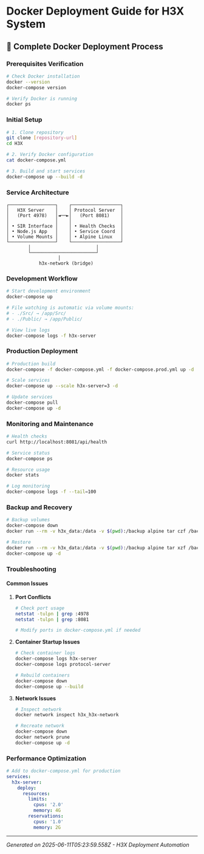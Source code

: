 # Docker Deployment Guide for H3X System

## 🚀 Complete Docker Deployment Process

### Prerequisites Verification

```bash
# Check Docker installation
docker --version
docker-compose version

# Verify Docker is running
docker ps
```

### Initial Setup

```bash
# 1. Clone repository
git clone [repository-url]
cd H3X

# 2. Verify Docker configuration
cat docker-compose.yml

# 3. Build and start services
docker-compose up --build -d
```

### Service Architecture

```
┌─────────────────┐    ┌──────────────────┐
│   H3X Server    │    │ Protocol Server  │
│   (Port 4978)   │◄──►│   (Port 8081)    │
│                 │    │                  │
│ • SIR Interface │    │ • Health Checks  │
│ • Node.js App   │    │ • Service Coord  │
│ • Volume Mounts │    │ • Alpine Linux   │
└─────────────────┘    └──────────────────┘
        │                        │
        └────────────────────────┘
                   │
            h3x-network (bridge)
```

### Development Workflow

```bash
# Start development environment
docker-compose up

# File watching is automatic via volume mounts:
# - ./Src/ → /app/Src/
# - ./Public/ → /app/Public/

# View live logs
docker-compose logs -f h3x-server
```

### Production Deployment

```bash
# Production build
docker-compose -f docker-compose.yml -f docker-compose.prod.yml up -d

# Scale services
docker-compose up --scale h3x-server=3 -d

# Update services
docker-compose pull
docker-compose up -d
```

### Monitoring and Maintenance

```bash
# Health checks
curl http://localhost:8081/api/health

# Service status
docker-compose ps

# Resource usage
docker stats

# Log monitoring
docker-compose logs -f --tail=100
```

### Backup and Recovery

```bash
# Backup volumes
docker-compose down
docker run --rm -v h3x_data:/data -v $(pwd):/backup alpine tar czf /backup/h3x-backup.tar.gz /data

# Restore
docker run --rm -v h3x_data:/data -v $(pwd):/backup alpine tar xzf /backup/h3x-backup.tar.gz
docker-compose up -d
```

### Troubleshooting

#### Common Issues

1. **Port Conflicts**
   ```bash
   # Check port usage
   netstat -tulpn | grep :4978
   netstat -tulpn | grep :8081
   
   # Modify ports in docker-compose.yml if needed
   ```

2. **Container Startup Issues**
   ```bash
   # Check container logs
   docker-compose logs h3x-server
   docker-compose logs protocol-server
   
   # Rebuild containers
   docker-compose down
   docker-compose up --build
   ```

3. **Network Issues**
   ```bash
   # Inspect network
   docker network inspect h3x_h3x-network
   
   # Recreate network
   docker-compose down
   docker network prune
   docker-compose up -d
   ```

### Performance Optimization

```yaml
# Add to docker-compose.yml for production
services:
  h3x-server:
    deploy:
      resources:
        limits:
          cpus: '2.0'
          memory: 4G
        reservations:
          cpus: '1.0'  
          memory: 2G
```

---

*Generated on 2025-06-11T05:23:59.558Z - H3X Deployment Automation*
